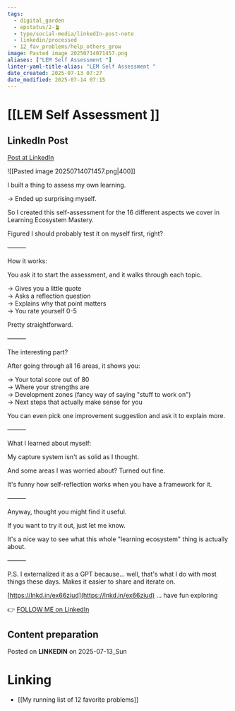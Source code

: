 ```yaml
---
tags:
  - digital_garden
  - epstatus/2-🪴
  - type/social-media/linkedIn-post-note
  - linkedin/processed
  - 12_fav_problems/help_others_grow
image: Pasted image 20250714071457.png
aliases: ["LEM Self Assessment "]
linter-yaml-title-alias: "LEM Self Assessment "
date_created: 2025-07-13 07:27
date_modified: 2025-07-14 07:15
---
```

# [[LEM Self Assessment ]]

## LinkedIn Post

[Post at LinkedIn](https://www.linkedin.com/posts/sebastiankamilli_i-built-a-thing-to-assess-my-own-learning-activity-7350038889543147520-9Rj_?utm_source=share&utm_medium=member_desktop&rcm=ACoAAA1M1pkBgWCYPhT45EpfLiHzViQqRWNCIv4)

![[Pasted image 20250714071457.png|400]]


I built a thing to assess my own learning.  
  
→ Ended up surprising myself.  
  
So I created this self-assessment for the 16 different aspects we cover in Learning Ecosystem Mastery.  
  
Figured I should probably test it on myself first, right?  
  
———  
  
How it works:  
  
You ask it to start the assessment, and it walks through each topic.  
  
→ Gives you a little quote  
→ Asks a reflection question  
→ Explains why that point matters  
→ You rate yourself 0-5  
  
Pretty straightforward.  
  
———  
  
The interesting part?  
  
After going through all 16 areas, it shows you:  
  
→ Your total score out of 80  
→ Where your strengths are  
→ Development zones (fancy way of saying "stuff to work on")  
→ Next steps that actually make sense for you  
  
You can even pick one improvement suggestion and ask it to explain more.  
  
———  
  
What I learned about myself:  
  
My capture system isn't as solid as I thought.  
  
And some areas I was worried about? Turned out fine.  
  
It's funny how self-reflection works when you have a framework for it.  
  
———  
  
Anyway, thought you might find it useful.  
  
If you want to try it out, just let me know.  
  
It's a nice way to see what this whole "learning ecosystem" thing is actually about.  
  
———  
  
P.S. I externalized it as a GPT because... well, that's what I do with most things these days. Makes it easier to share and iterate on.  
  
[https://lnkd.in/ex66ziud](https://lnkd.in/ex66ziud) ... have fun exploring


👉 [FOLLOW ME on LinkedIn](https://www.linkedin.com/comm/mynetwork/discovery-see-all?usecase=PEOPLE_FOLLOWS&followMember=sebastiankamilli)

## Content preparation


Posted on **LINKEDIN** on 2025-07-13_Sun

# Linking

+ [[My running list of 12 favorite problems]]